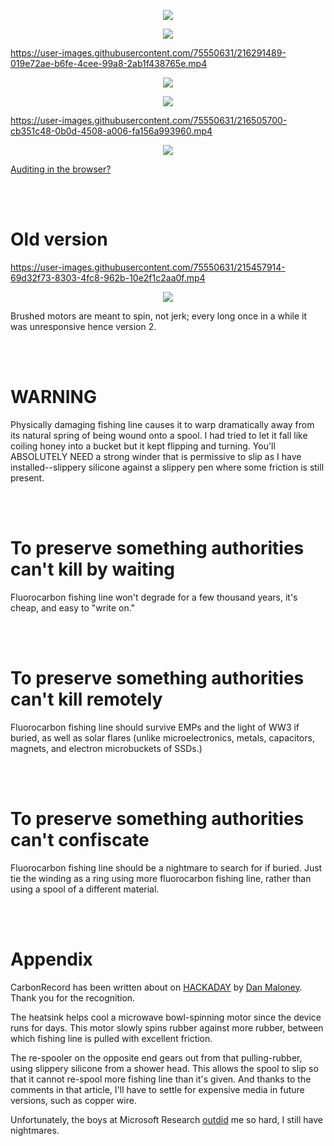 <!---
Preserve data on fluorocarbon fishing line - imprescriptible multi-millennium storage.
-->



<p align="center">
  <img src="https://raw.githubusercontent.com/compromise-evident/CarbonRecord/main/Other/Data-on-the-line.jpg">
</p>

<p align="center">
  <img src="https://raw.githubusercontent.com/compromise-evident/CarbonRecord/main/Other/Device.jpg">
</p>


https://user-images.githubusercontent.com/75550631/216291489-019e72ae-b6fe-4cee-99a8-2ab1f438765e.mp4

<p align="center">
  <img src="https://raw.githubusercontent.com/compromise-evident/CarbonRecord/main/Other/Denting-assembly.png">
</p>

<p align="center">
  <img src="https://raw.githubusercontent.com/compromise-evident/CarbonRecord/main/Other/Denter_2_947a8424bc1daca246713118c793b9e00629bada648fad0dc03ee940562e52d4.jpg">
</p>

https://user-images.githubusercontent.com/75550631/216505700-cb351c48-0b0d-4508-a006-fa156a993960.mp4

<p align="center">
  <img src="https://raw.githubusercontent.com/compromise-evident/CarbonRecord/main/Other/Terminal.png">
</p>

[Auditing in the browser?](https://coliru.stacked-crooked.com/a/cb9a3a5516feb314)

<br>
<br>

# Old version

https://user-images.githubusercontent.com/75550631/215457914-69d32f73-8303-4fc8-962b-10e2f1c2aa0f.mp4

<p align="center">
  <img src="https://raw.githubusercontent.com/compromise-evident/CarbonRecord/main/Other/Denter.jpg">
</p>

Brushed motors are meant to spin, not jerk; every long once in a while it was unresponsive hence version 2.

<br>
<br>

# WARNING

Physically damaging fishing line causes it to warp dramatically away from its natural spring of being
wound onto a spool. I had tried to let it fall like coiling honey into a bucket but it kept flipping
and turning. You'll ABSOLUTELY NEED a strong winder that is permissive to slip as I have
installed--slippery silicone against a slippery pen where some friction is still present.

<br>
<br>

# To preserve something authorities can't kill by waiting

Fluorocarbon fishing line won't degrade for a few thousand years, it's cheap, and easy to "write on."

<br>
<br>

# To preserve something authorities can't kill remotely

Fluorocarbon fishing line should survive EMPs and the light of WW3 if buried, as well as solar flares
(unlike microelectronics, metals, capacitors, magnets, and electron microbuckets of SSDs.)

<br>
<br>

# To preserve something authorities can't confiscate

Fluorocarbon fishing line should be a nightmare to search for if buried. Just tie the winding
as a ring using more fluorocarbon fishing line, rather than using a spool of a different material.

<br>
<br>

# Appendix

CarbonRecord has been written about on
[HACKADAY](https://hackaday.com/2023/11/08/forever-writing-on-monofilament-fishing-line/)
by [Dan Maloney](https://hackaday.com/author/dpsm64/). Thank you for the recognition.

The heatsink helps cool a microwave bowl-spinning motor since the device runs for days.
This motor slowly spins rubber against more rubber, between which fishing line
is pulled with excellent friction.

The re-spooler on the opposite end gears out from that pulling-rubber,
using slippery silicone from a shower head. This allows the spool to slip
so that it cannot re-spool more fishing line than it's given.
And thanks to the comments in that article, I'll have to settle for
expensive media in future versions, such as copper wire.

Unfortunately, the boys at Microsoft
Research [outdid](https://www.youtube.com/watch?v=V7L_wdEuQXs) me so hard,
I still have nightmares.
